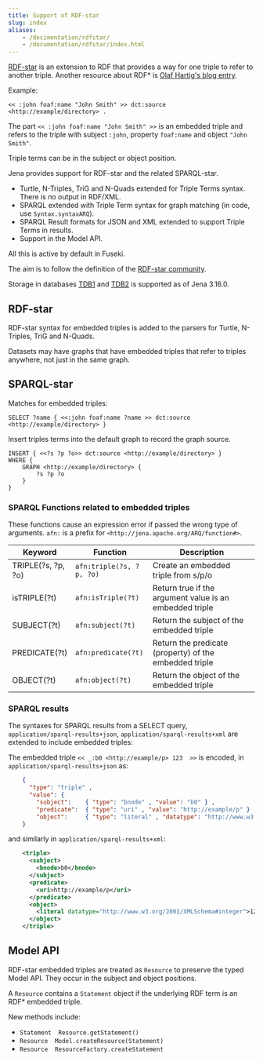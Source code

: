```yaml
---
title: Support of RDF-star
slug: index
aliases:
    - /docimentation/rdfstar/
    - /documentation/rdfstar/index.html
---
```

[RDF-star](https://w3c.github.io/rdf-star/) is an extension to RDF that provides
a way for one triple to refer to another triple. Another resource about RDF\* is
[Olaf Hartig's blog entry](https://blog.liu.se/olafhartig/2019/01/10/position-statement-rdf-star-and-sparql-star/).

Example:

```turtle
<< :john foaf:name "John Smith" >> dct:source <http://example/directory> .
```

The part `<< :john foaf:name "John Smith" >>` is an embedded triple and refers to the triple with subject `:john`, property `foaf:name` and object `"John Smith"`.

Triple terms can be in the subject or object position.

Jena provides support for RDF-star and the related SPARQL-star.

* Turtle, N-Triples, TriG and N-Quads extended for Triple Terms syntax.  There is no output in RDF/XML.
* SPARQL extended with Triple Term syntax for graph matching (in code, use `Syntax.syntaxARQ`).
* SPARQL Result formats for JSON and XML extended to support Triple Terms in results.
* Support in the Model API.

All this is active by default in Fuseki.

The aim is to follow the definition of the [RDF-star community](https://w3c.github.io/rdf-star/).

Storage in databases [TDB1](/documentation/tdb) and [TDB2](/documentation/tdb2/) is supported as of Jena 3.16.0.

## RDF-star

RDF-star syntax for embedded triples is added to the parsers for Turtle, N-Triples, TriG and N-Quads.

Datasets may have graphs that have embedded triples that refer to triples anywhere, not just in the same graph.

## SPARQL-star

Matches for embedded triples:

```sparql
SELECT ?name { <<:john foaf:name ?name >> dct:source <http://example/directory> }
```

Insert triples terms into the default graph to record the graph source.

```sparql
INSERT { <<?s ?p ?o>> dct:source <http://example/directory> }
WHERE {
    GRAPH <http://example/directory> {
        ?s ?p ?o
    }
}
```

### SPARQL Functions related to embedded triples

These functions cause an expression error if passed the wrong type of arguments. `afn:`
is a prefix for `<http://jena.apache.org/ARQ/function#>`.

| Keyword            | Function                 | Description |
|--------------------| ------------------------ | ------------ |
| TRIPLE(?s, ?p, ?o) | `afn:triple(?s, ?p, ?o)` | Create an embedded triple from s/p/o                    |
| isTRIPLE(?t)       | `afn:isTriple(?t)`       | Return true if the argument value is an embedded triple |
| SUBJECT(?t)        | `afn:subject(?t)`        | Return the subject of the embedded triple              |
| PREDICATE(?t)      | `afn:predicate(?t)`      | Return the predicate (property) of the embedded triple |
| OBJECT(?t)         | `afn:object(?t)`         | Return the object of the embedded triple               |

### SPARQL results

The syntaxes for SPARQL results from a SELECT query, `application/sparql-results+json`,
`application/sparql-results+xml` are extended to include embedded triples:

The embedded triple `<< _:b0 <http://example/p> 123  >>` is encoded, in
`application/sparql-results+json` as:

```json
    {
      "type": "triple" ,
      "value": {
        "subject":    { "type": "bnode" , "value": "b0" } ,
        "predicate":  { "type": "uri" , "value": "http://example/p" } ,
        "object":     { "type": "literal" , "datatype": "http://www.w3.org/2001/XMLSchema#integer" , "value": "123" }
    }
```

and similarly in `application/sparql-results+xml`:

```xml
    <triple>
      <subject>
        <bnode>b0</bnode>
      </subject>
      <predicate>
        <uri>http://example/p</uri>
      </predicate>
      <object>
        <literal datatype="http://www.w3.org/2001/XMLSchema#integer">123</literal>
      </object>
    </triple>
```

## Model API

RDF-star embedded triples are treated as `Resource` to preserve the typed Model API.
They occur in the subject and object positions.

A `Resource` contains a `Statement` object if the underlying RDF term is an RDF* embedded triple.

New methods include:

* `Statement  Resource.getStatement()`
* `Resource  Model.createResource(Statement)`
* `Resource  ResourceFactory.createStatement`
